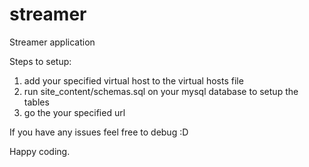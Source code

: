 # streamer
Streamer application

Steps to setup:
1. add your specified virtual host to the virtual hosts file
2. run site_content/schemas.sql on your mysql database to setup the tables
3. go the your specified url

If you have any issues feel free to debug :D 

Happy coding.
